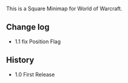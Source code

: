 This is a Square Minimap for World of Warcraft.

## Change log
+ 1.1 fix Position Flag

## History
+ 1.0 First Release
